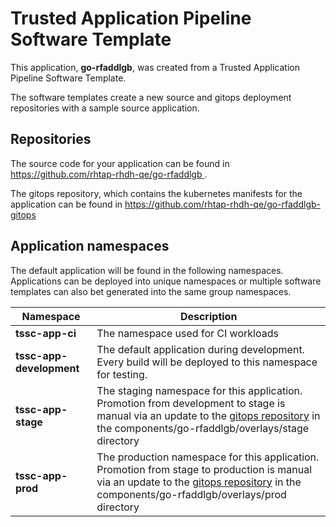 # Trusted Application Pipeline Software Template

This application, **go-rfaddlgb**, was created from a Trusted Application Pipeline Software Template.

The software templates create a new source and gitops deployment repositories with a sample source application. 

## Repositories

The source code for your application can be found in [https://github.com/rhtap-rhdh-qe/go-rfaddlgb ](https://github.com/rhtap-rhdh-qe/go-rfaddlgb ).
 
The gitops repository, which contains the kubernetes manifests for the application can be found in 
[https://github.com/rhtap-rhdh-qe/go-rfaddlgb-gitops ](https://github.com/rhtap-rhdh-qe/go-rfaddlgb-gitops ) 

## Application namespaces 

The default application will be found in the following namespaces. Applications can be deployed into unique namespaces or multiple software templates can also bet generated into the same group namespaces.  

|  Namespace   |  Description   |  
| -------- | -------- |
| **tssc-app-ci** | The namespace used for CI workloads |
| **tssc-app-development** | The default application during development. Every build will be deployed to this namespace for testing. |
| **tssc-app-stage** | The staging namespace for this application. Promotion from development to stage is manual via an update to the [gitops repository](https://github.com/rhtap-rhdh-qe/go-rfaddlgb-gitops ) in the components/go-rfaddlgb/overlays/stage directory |
| **tssc-app-prod** | The production namespace for this application. Promotion from stage to production is manual via an update to the [gitops repository](https://github.com/rhtap-rhdh-qe/go-rfaddlgb-gitops ) in the components/go-rfaddlgb/overlays/prod directory |